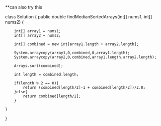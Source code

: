  **can also try this

class Solution {
    public double findMedianSortedArrays(int[] nums1, int[] nums2) {

        int[] array1 = nums1;
        int[] array2 = nums2;

        int[] combined = new int[array1.length + array2.length];

        System.arraycopy(array1,0,combined,0,array1.length);
        System.arraycopy(array2,0,combined,array1.length,array2.length);

        Arrays.sort(combined);

        int length = combined.length;

        if(length % 2 == 0){
            return (combined[length/2]-1 + combined[length/2])/2.0;
        }else{
            return combined[length/2];
        }
        
    }
}